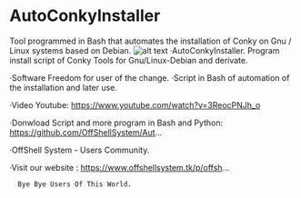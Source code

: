 # AutoConkyInstaller
Tool programmed in Bash that automates the installation of Conky on Gnu / Linux systems based on Debian.
![alt text](http://offshell-system-comunity.110825.n8.nabble.com/file/n1/mundologo1offshellsystem.png)
·AutoConkyInstaller. Program install script of Conky Tools for Gnu/Linux-Debian and derivate.

·Software Freedom for user of the change.
·Script in Bash of automation of the installation and later use.

·Video Youtube: https://www.youtube.com/watch?v=3ReocPNJh_o

·Donwload Script and more program in Bash and Python: 
 https://github.com/OffShellSystem/Aut...

·OffShell System - Users Community.

·Visit our website : https://www.offshellsystem.tk/p/offsh...

      Bye Bye Users Of This World.
